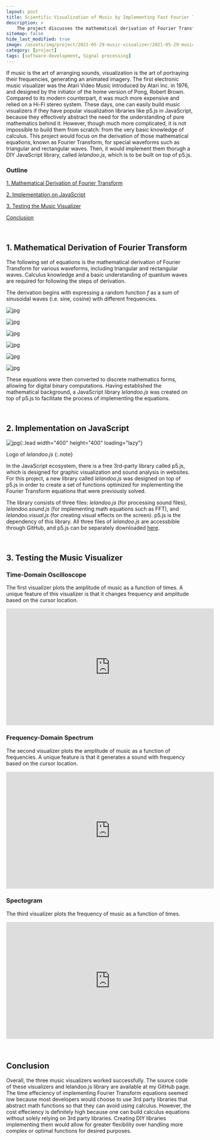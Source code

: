 ```yaml
---
layout: post
title: Scientific Visualization of Music by Implementing Fast Fourier Trasnform (FFT) with a DIY JS Library
description: >
    The project discusses the mathematical derivation of Fourier Transform for special waveforms such as triangular and rectangular waves and implements the equations thorugh JavaScript.
sitemap: false
hide_last_modified: true
image: /assets/img/project/2021-05-29-music-visualizer/2021-05-29-music-visualizer.jpg
category: [project]
tags: [software-development, Signal processing]
---
```


If music is the art of arranging sounds, visualization is the art of portraying their frequencies, generating an animated imagery. The first electronic music visualizer was the Atari Video Music introduced by Atari Inc. in 1976, and designed by the initiator of the home version of Pong, Robert Brown. Compared to its modern counterpart, it was much more expensive and relied on a Hi-Fi stereo system. These days, one can easily build music visualizers if they have popular visualization libraries like p5.js in JavaScript, because they effectively abstract the need for the understanding of pure mathematics behind it. However, though much more complicated, it is not impossible to build them from scratch: from the very basic knowledge of calculus. This project would focus on the derivation of those mathematical equations, known as Fourier Transform, for special waveforms such as triangular and rectangular waves. Then, it would implement them thorugh a DIY JavaScript library, called _lelandoo.js_, which is to be built on top of p5.js.

### Outline
[1. Mathematical Derivation of Fourier Transform](#1-mathematical-derivation-of-fourier-transform)

[2. Implementation on JavaScript](#2-implementation-on-javascript)

[3. Testing the Music Visualizer](#3-testing-the-music-visualizer)

[Conclusion](#conclusion)

&nbsp;

## 1. Mathematical Derivation of Fourier Transform

The following set of equations is the mathematical derivation of Fourier Transform for various waveforms, including triangular and rectangular waves. Calculus knowledge and a basic understanding of quantum waves are required for following the steps of derivation.

The derivation begins with expressing a random function _f_ as a sum of sinusoidal waves (i.e. sine, cosine) with different frequencies. 

![jpg](../../assets/img/project/2021-05-29-music-visualizer/math1.jpg)

![jpg](../../assets/img/project/2021-05-29-music-visualizer/math2.jpg)

![jpg](../../assets/img/project/2021-05-29-music-visualizer/math3.jpg)

![jpg](../../assets/img/project/2021-05-29-music-visualizer/math4.jpg)

![jpg](../../assets/img/project/2021-05-29-music-visualizer/math5.jpg)

![jpg](../../assets/img/project/2021-05-29-music-visualizer/math6.jpg)

These equations were then converted to discrete mathematics forms, allowing for digital binary computations. Having established the mathematical background, a JavaScript library _lelandoo.js_ was created on top of p5.js to facilitate the process of implementing the equations.

&nbsp;

## 2. Implementation on JavaScript

![jpg](../../assets/img/project/2021-05-29-music-visualizer/lelandoo.jpg){:.lead width="400" height="400" loading="lazy"}

Logo of _lelandoo.js_
{:.note}

In the JavaScript ecosystem, there is a free 3rd-party library called p5.js, which is designed for graphic visualization and sound analysis in websites. For this project, a new library called _lelandoo.js_ was designed on top of p5.js in order to create a set of functions optimized for implementing the Fourier Transform equations that were previously solved.

The library consists of three files: _lelandoo.js_ (for processing sound files), _lelandoo.sound.js_ (for implementing math equations such as FFT), and _lelandoo.visual.js_ (for creating visual effects on the screen). p5.js is the dependency of this library. All three files of _lelandoo.js_ are accessbible through GitHub, and p5.js can be separately downloaded [here](https://p5js.org/).

&nbsp;

## 3. Testing the Music Visualizer

### Time-Domain Oscilloscope

The first visualizer plots the amplitude of music as a function of times. A unique feature of this visualizer is that it changes frequency and amplitude based on the cursor location. 

<iframe width="560" height="315" src="https://www.youtube.com/embed/QD-MDXlSvqE" title="YouTube video player" frameborder="0" allow="accelerometer; autoplay; clipboard-write; encrypted-media; gyroscope; picture-in-picture" allowfullscreen></iframe>

### Frequency-Domain Spectrum

The second visualizer plots the amplitude of music as a function of frequencies. A unique feature is that it generates a sound with frequency based on the cursor location.

<iframe width="560" height="315" src="https://www.youtube.com/embed/HvGN9dT_yCI" title="YouTube video player" frameborder="0" allow="accelerometer; autoplay; clipboard-write; encrypted-media; gyroscope; picture-in-picture" allowfullscreen></iframe>

### Spectogram

The third visualizer plots the frequency of music as a function of times.

<iframe width="560" height="315" src="https://www.youtube.com/embed/Lp_g5NSXFIc" title="YouTube video player" frameborder="0" allow="accelerometer; autoplay; clipboard-write; encrypted-media; gyroscope; picture-in-picture" allowfullscreen></iframe>

&nbsp;

## Conclusion

Overall, the three music visualizers worked successfully. The source code of these visualizers and lelandoo.js library are available at my GitHub page. The time effeciency of implementing Fourier Transform equations seemed low because most developers would choose to use 3rd party libraries that abstract math functions so that they can avoid using calculus. However, the cost effeciency is definitely high because one can build calculus equations without solely relying on 3rd party libraries. Creating DIY libraries implementing them would allow for greater flexibility over handling more complex or optimal functions for desired purposes.
